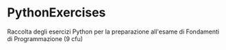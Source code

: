 # PythonExercises
Raccolta degli esercizi Python per la preparazione all'esame di Fondamenti di Programmazione (9 cfu)
